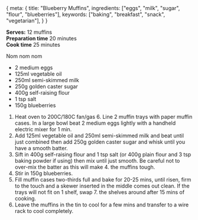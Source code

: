 <route>
{
  meta: {
    title: "Blueberry Muffins",
    ingredients: ["eggs", "milk", "sugar", "flour", "blueberries"],
    keywords: ["baking", "breakfast", "snack", "vegetarian"],
  }
}
</route>

<Layout>

<RecipeImage src="/recipeasy/blueberry-muffins.jpg" alt="Blueberry Muffins" />

**Serves:** 12 muffins\
**Preparation time** 20 minutes\
**Cook time** 25 minutes

Nom nom nom

<RecipeIngredients>

- 2 medium eggs
- 125ml vegetable oil
- 250ml semi-skimmed milk
- 250g golden caster sugar
- 400g self-raising flour
- 1 tsp salt
- 150g blueberries

</RecipeIngredients>

<RecipeMethod>

1. Heat oven to 200C/180C fan/gas 6. Line 2 muffin trays with paper muffin cases. In a large bowl beat 2 medium eggs lightly with a handheld electric mixer for 1 min.
2. Add 125ml vegetable oil and 250ml semi-skimmed milk and beat until just combined then add 250g golden caster sugar and whisk until you have a smooth batter.
3. Sift in 400g self-raising flour and 1 tsp salt (or 400g plain flour and 3 tsp baking powder if using) then mix until just smooth. Be careful not to over-mix the batter as this will make 4. the muffins tough.
4. Stir in 150g blueberries.
5. Fill muffin cases two-thirds full and bake for 20-25 mins, until risen, firm to the touch and a skewer inserted in the middle comes out clean. If the trays will not fit on 1 shelf, swap 7. the shelves around after 15 mins of cooking.
6. Leave the muffins in the tin to cool for a few mins and transfer to a wire rack to cool completely.

</RecipeMethod>

</Layout>
